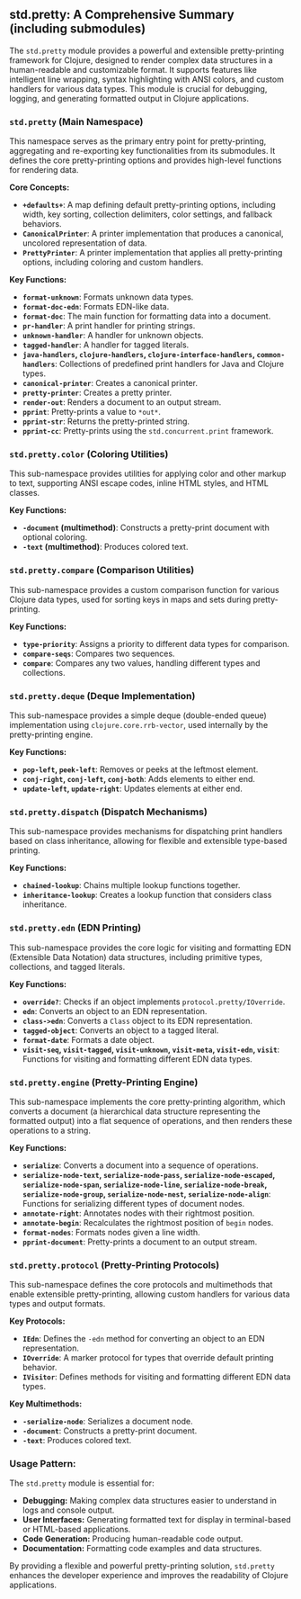 ## std.pretty: A Comprehensive Summary (including submodules)

The `std.pretty` module provides a powerful and extensible pretty-printing framework for Clojure, designed to render complex data structures in a human-readable and customizable format. It supports features like intelligent line wrapping, syntax highlighting with ANSI colors, and custom handlers for various data types. This module is crucial for debugging, logging, and generating formatted output in Clojure applications.

### `std.pretty` (Main Namespace)

This namespace serves as the primary entry point for pretty-printing, aggregating and re-exporting key functionalities from its submodules. It defines the core pretty-printing options and provides high-level functions for rendering data.

**Core Concepts:**

*   **`+defaults+`**: A map defining default pretty-printing options, including width, key sorting, collection delimiters, color settings, and fallback behaviors.
*   **`CanonicalPrinter`**: A printer implementation that produces a canonical, uncolored representation of data.
*   **`PrettyPrinter`**: A printer implementation that applies all pretty-printing options, including coloring and custom handlers.

**Key Functions:**

*   **`format-unknown`**: Formats unknown data types.
*   **`format-doc-edn`**: Formats EDN-like data.
*   **`format-doc`**: The main function for formatting data into a document.
*   **`pr-handler`**: A print handler for printing strings.
*   **`unknown-handler`**: A handler for unknown objects.
*   **`tagged-handler`**: A handler for tagged literals.
*   **`java-handlers`, `clojure-handlers`, `clojure-interface-handlers`, `common-handlers`**: Collections of predefined print handlers for Java and Clojure types.
*   **`canonical-printer`**: Creates a canonical printer.
*   **`pretty-printer`**: Creates a pretty printer.
*   **`render-out`**: Renders a document to an output stream.
*   **`pprint`**: Pretty-prints a value to `*out*`.
*   **`pprint-str`**: Returns the pretty-printed string.
*   **`pprint-cc`**: Pretty-prints using the `std.concurrent.print` framework.

### `std.pretty.color` (Coloring Utilities)

This sub-namespace provides utilities for applying color and other markup to text, supporting ANSI escape codes, inline HTML styles, and HTML classes.

**Key Functions:**

*   **`-document` (multimethod)**: Constructs a pretty-print document with optional coloring.
*   **`-text` (multimethod)**: Produces colored text.

### `std.pretty.compare` (Comparison Utilities)

This sub-namespace provides a custom comparison function for various Clojure data types, used for sorting keys in maps and sets during pretty-printing.

**Key Functions:**

*   **`type-priority`**: Assigns a priority to different data types for comparison.
*   **`compare-seqs`**: Compares two sequences.
*   **`compare`**: Compares any two values, handling different types and collections.

### `std.pretty.deque` (Deque Implementation)

This sub-namespace provides a simple deque (double-ended queue) implementation using `clojure.core.rrb-vector`, used internally by the pretty-printing engine.

**Key Functions:**

*   **`pop-left`, `peek-left`**: Removes or peeks at the leftmost element.
*   **`conj-right`, `conj-left`, `conj-both`**: Adds elements to either end.
*   **`update-left`, `update-right`**: Updates elements at either end.

### `std.pretty.dispatch` (Dispatch Mechanisms)

This sub-namespace provides mechanisms for dispatching print handlers based on class inheritance, allowing for flexible and extensible type-based printing.

**Key Functions:**

*   **`chained-lookup`**: Chains multiple lookup functions together.
*   **`inheritance-lookup`**: Creates a lookup function that considers class inheritance.

### `std.pretty.edn` (EDN Printing)

This sub-namespace provides the core logic for visiting and formatting EDN (Extensible Data Notation) data structures, including primitive types, collections, and tagged literals.

**Key Functions:**

*   **`override?`**: Checks if an object implements `protocol.pretty/IOverride`.
*   **`edn`**: Converts an object to an EDN representation.
*   **`class->edn`**: Converts a `Class` object to its EDN representation.
*   **`tagged-object`**: Converts an object to a tagged literal.
*   **`format-date`**: Formats a date object.
*   **`visit-seq`, `visit-tagged`, `visit-unknown`, `visit-meta`, `visit-edn`, `visit`**: Functions for visiting and formatting different EDN data types.

### `std.pretty.engine` (Pretty-Printing Engine)

This sub-namespace implements the core pretty-printing algorithm, which converts a document (a hierarchical data structure representing the formatted output) into a flat sequence of operations, and then renders these operations to a string.

**Key Functions:**

*   **`serialize`**: Converts a document into a sequence of operations.
*   **`serialize-node-text`, `serialize-node-pass`, `serialize-node-escaped`, `serialize-node-span`, `serialize-node-line`, `serialize-node-break`, `serialize-node-group`, `serialize-node-nest`, `serialize-node-align`**: Functions for serializing different types of document nodes.
*   **`annotate-right`**: Annotates nodes with their rightmost position.
*   **`annotate-begin`**: Recalculates the rightmost position of `begin` nodes.
*   **`format-nodes`**: Formats nodes given a line width.
*   **`pprint-document`**: Pretty-prints a document to an output stream.

### `std.pretty.protocol` (Pretty-Printing Protocols)

This sub-namespace defines the core protocols and multimethods that enable extensible pretty-printing, allowing custom handlers for various data types and output formats.

**Key Protocols:**

*   **`IEdn`**: Defines the `-edn` method for converting an object to an EDN representation.
*   **`IOverride`**: A marker protocol for types that override default printing behavior.
*   **`IVisitor`**: Defines methods for visiting and formatting different EDN data types.

**Key Multimethods:**

*   **`-serialize-node`**: Serializes a document node.
*   **`-document`**: Constructs a pretty-print document.
*   **`-text`**: Produces colored text.

### Usage Pattern:

The `std.pretty` module is essential for:
*   **Debugging:** Making complex data structures easier to understand in logs and console output.
*   **User Interfaces:** Generating formatted text for display in terminal-based or HTML-based applications.
*   **Code Generation:** Producing human-readable code output.
*   **Documentation:** Formatting code examples and data structures.

By providing a flexible and powerful pretty-printing solution, `std.pretty` enhances the developer experience and improves the readability of Clojure applications.